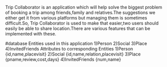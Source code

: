   Trip Collaborator is an application which will help solve the biggest problem of booking a trip among friends,family and relatives.The suggestions we either get it from various platforms but managing them is sometimes difficult.So, Trip Collaborator is used to make that easier,two users should easily be able to share location.There are various features that can be implemented with these.
  
 #database 
Entities used in this application
     1)Person
     2)Social
     3)Place
     4)InvitedFriends
 Attributes to corresponding Entities
     1)Person {id,name,placevisit}
     2)Social {id,name,relation,placevisit}
     3)Place {pname,review,cost,days}
     4)InvitedFriends {num,name}
     
